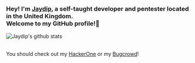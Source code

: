 ### Hey! I'm [Jaydip](https://valveantiche.at), a self-taught developer and pentester located in the United Kingdom. <br /> Welcome to my GitHub profile!👋
![Jaydip's github stats](https://github-readme-stats.vercel.app/api?username=killaboi&theme=radical&show_icons=true&count_private=true)
<br />
<br />

You should check out my [HackerOne](https://hackerone.com/killa1337) or my [Bugcrowd](https://bugcrowd.com/killa)!
